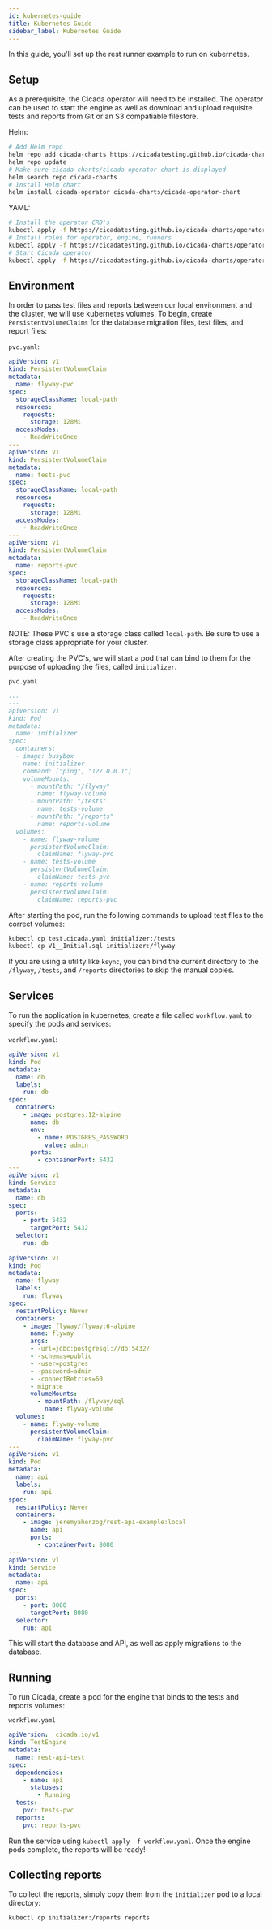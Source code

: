 ```yaml
---
id: kubernetes-guide
title: Kubernetes Guide
sidebar_label: Kubernetes Guide
---
```


In this guide, you'll set up the rest runner example to run on kubernetes.

## Setup

As a prerequisite, the Cicada operator will need to be installed. The operator
can be used to start the engine as well as download and upload requisite tests
and reports from Git or an S3 compatiable filestore.

Helm:

```bash
# Add Helm repo
helm repo add cicada-charts https://cicadatesting.github.io/cicada-charts
helm repo update
# Make sure cicada-charts/cicada-operator-chart is displayed
helm search repo cicada-charts
# Install Helm chart
helm install cicada-operator cicada-charts/cicada-operator-chart
```

YAML:

```bash
# Install the operator CRD's
kubectl apply -f https://cicadatesting.github.io/cicada-charts/operator/templates/crd.yaml
# Install roles for operator, engine, runners
kubectl apply -f https://cicadatesting.github.io/cicada-charts/operator/templates/rbac.yaml
# Start Cicada operator
kubectl apply -f https://cicadatesting.github.io/cicada-charts/operator/templates/deployment.yaml
```

## Environment

In order to pass test files and reports between our local environment and the
cluster, we will use kubernetes volumes. To begin, create
`PersistentVolumeClaims` for the database migration files, test files, and
report files:

`pvc.yaml`:

```yaml
apiVersion: v1
kind: PersistentVolumeClaim
metadata:
  name: flyway-pvc
spec:
  storageClassName: local-path
  resources:
    requests:
      storage: 128Mi
  accessModes:
    - ReadWriteOnce
---
apiVersion: v1
kind: PersistentVolumeClaim
metadata:
  name: tests-pvc
spec:
  storageClassName: local-path
  resources:
    requests:
      storage: 128Mi
  accessModes:
    - ReadWriteOnce
---
apiVersion: v1
kind: PersistentVolumeClaim
metadata:
  name: reports-pvc
spec:
  storageClassName: local-path
  resources:
    requests:
      storage: 128Mi
  accessModes:
    - ReadWriteOnce
```

NOTE: These PVC's use a storage class called `local-path`. Be sure to use a
storage class appropriate for your cluster.

After creating the PVC's, we will start a pod that can bind to them for the
purpose of uploading the files, called `initializer`.

`pvc.yaml`

```yaml
...
---
apiVersion: v1
kind: Pod
metadata:
  name: initializer
spec:
  containers:
  - image: busybox
    name: initializer
    command: ["ping", "127.0.0.1"]
    volumeMounts:
      - mountPath: "/flyway"
        name: flyway-volume
      - mountPath: "/tests"
        name: tests-volume
      - mountPath: "/reports"
        name: reports-volume
  volumes:
    - name: flyway-volume
      persistentVolumeClaim:
        claimName: flyway-pvc
    - name: tests-volume
      persistentVolumeClaim:
        claimName: tests-pvc
    - name: reports-volume
      persistentVolumeClaim:
        claimName: reports-pvc
```

After starting the pod, run the following commands to upload test files to
the correct volumes:

```bash
kubectl cp test.cicada.yaml initializer:/tests
kubectl cp V1__Initial.sql initializer:/flyway
```

If you are using a utility like `ksync`, you can bind the
current directory to the `/flyway`, `/tests`, and `/reports`
directories to skip the manual copies.

## Services

To run the application in kubernetes, create a file called `workflow.yaml` to specify the pods and services:

`workflow.yaml`:

```yaml
apiVersion: v1
kind: Pod
metadata:
  name: db
  labels:
    run: db
spec:
  containers:
    - image: postgres:12-alpine
      name: db
      env:
        - name: POSTGRES_PASSWORD
          value: admin
      ports:
        - containerPort: 5432
---
apiVersion: v1
kind: Service
metadata:
  name: db
spec:
  ports:
    - port: 5432
      targetPort: 5432
  selector:
    run: db
---
apiVersion: v1
kind: Pod
metadata:
  name: flyway
  labels:
    run: flyway
spec:
  restartPolicy: Never
  containers:
    - image: flyway/flyway:6-alpine
      name: flyway
      args:
      - -url=jdbc:postgresql://db:5432/
      - -schemas=public
      - -user=postgres
      - -password=admin
      - -connectRetries=60
      - migrate
      volumeMounts:
        - mountPath: /flyway/sql
          name: flyway-volume
  volumes:
    - name: flyway-volume
      persistentVolumeClaim:
        claimName: flyway-pvc
---
apiVersion: v1
kind: Pod
metadata:
  name: api
  labels:
    run: api
spec:
  restartPolicy: Never
  containers:
    - image: jeremyaherzog/rest-api-example:local
      name: api
      ports:
        - containerPort: 8080
---
apiVersion: v1
kind: Service
metadata:
  name: api
spec:
  ports:
    - port: 8080
      targetPort: 8080
  selector:
    run: api
```

This will start the database and API, as well as apply migrations to
the database.

## Running

To run Cicada, create a pod for the engine that binds to the tests and reports
volumes:

`workflow.yaml`

```yaml
apiVersion:  cicada.io/v1
kind: TestEngine
metadata:
  name: rest-api-test
spec:
  dependencies:
    - name: api
      statuses:
        - Running
  tests:
    pvc: tests-pvc
  reports:
    pvc: reports-pvc
```

Run the service using `kubectl apply -f workflow.yaml`. Once the engine pods complete, the reports will be ready!

## Collecting reports

To collect the reports, simply copy them from the `initializer` pod to a local
directory:

```bash
kubectl cp initializer:/reports reports
```
